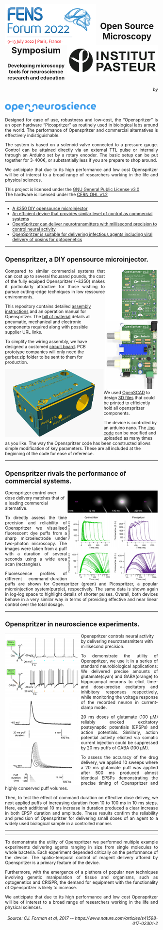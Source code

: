 
<p>﻿<img align="left" src="https://github.com/MaxZimmer/fens/blob/main/Logos/FENS.png" width="300"/>
﻿<img align="right" src="https://github.com/MaxZimmer/fens/blob/main/Logos/IP.png" width="300"/></p>


<div><h1 align="center"> Open Source Microscopy Symposium </h1>
<h3 align="center"> Developing microscopy tools for neuroscience research and education </h3>
<h6 align="right">by </h6>
<img align="right"><img src="https://github.com/MaxZimmer/fens/blob/main/Logos/ON.png" width="300"/></div>



<p align="justify">Designed for ease of use, robustness and low-cost, the “Openspritzer” is an open hardware “Picospritzer” as routinely used
in biological labs around the world. The performance of Openspritzer and commercial alternatives is effectively indistiguishable.

<p align="justify">The system is based on a solenoid valve connected to a pressure gauge. Control can be attained directly via an external TTL pulse
or internally through an Arduino set by a rotary encoder. The basic setup can be put together for 3-400€, or substantially less if you
are prepare to shop around.

<p align="justify">We anticipate that due to its high performance and low cost Openspritzer will be of interest to a broad range of researchers working
in the life and physical sciences.</p>

This project is licensed under the [GNU General Public License v3.0](https://github.com/BadenLab/Openspritzer/blob/master/LICENSE)<br>
The hardware is licensed under the [CERN OHL v1.2](https://github.com/BadenLab/LED-Zappelin/blob/master/PCB/LICENSE)

***

- [A £350 DIY opensource microinjector](#Openspritzer,-a-DIY-opensource-microinjector.)
- [An efficient device that provides similar level of control as commercial systems](#Openspritzer-rivals-the-performance-of-commercial-systems.)
- [OpenSpritzer can deliver neurotransmitters with millisecond precision to control neural activity](#Openspritzer-in-neuroscience-experiments.)
- [OpenSpritzer is suitable for delivering infectious agents including viral delivery of opsins for optogenetics](#Openspritzer-for-microinjection-of-infectious-agents)

***

## Openspritzer, a DIY opensource microinjector.

<img align="right" width="175" height="400" src="https://github.com/BadenLab/Openspritzer/blob/master/Images/PCB.png">

<p align="justify">Compared to similar commercial systems that can cost up to several thousand pounds, the cost of the fully equiped Openspritzer (~£350) makes it
particularly attractive for those wishing to pursue cutting-edge techniques in low ressource environments.</p>


This repository contains detailed [assembly instructions](https://github.com/BadenLab/Openspritzer/tree/master/Instruction%20Manual) and an operation manual for Openspritzer. The [bill of material](https://github.com/BadenLab/Openspritzer/blob/master/Bill%20of%20Materials/BOM.csv) details all pneumatic, mechanical and electronic components required along with possible supplier URL links.


To simplify the wiring assembly, we have designed a customed [circuit board](https://github.com/BadenLab/Openspritzer/tree/master/PCB). PCB prototype companies will only need the gerber.zip folder to be sent to them for production.

<img align="left" width="325" height="225" src="https://github.com/BadenLab/Openspritzer/blob/master/Images/3d%20print.png">

We used [OpenSCAD](http://openscad.org) to design [3D files](https://github.com/BadenLab/Openspritzer/tree/master/3D%20Designs) that could be printed to efficiently hold all openspritzer components.

The device is controled by an arduino nano. The [.ino code](https://github.com/BadenLab/Openspritzer/tree/master/Arduino%20Code) can be modified and uploaded as many times as you like. The way the Openspritzer code has been constructed allows simple modification of key parameters. These are all included at the beginning of the code for ease of reference.

***

## Openspritzer rivals the performance of commercial systems.

<img align="right" width="300" height="300" src="https://github.com/BadenLab/Openspritzer/blob/master/Images/Figure2.PNG">
Openspritzer control over dose delivery matches that of a leading commercial alternative.

<p align="justify">To directly assess the time precision and reliability of Openspritzer we visualised fluorescent dye puffs from a sharp microelectrode under two-photon microscopy. The images were taken from a puff with a duration of several seconds using a wide area scan (rectangles).

<p align="justify">Fluorescence profiles of different command-duration puffs are shown for Openspritzer (green) and Picospritzer, a popular microinjection system(purple), respectively. The same data is shown again in log-log space to highlight details of shorter pulses. Overall, both devices behave in a very similar way in terms of providing effective and near linear control over the total dosage.</p>

***

## Openspritzer in neuroscience experiments.

<img align="Left" width="250" height="500" src="https://github.com/BadenLab/Openspritzer/blob/master/Images/Figure3.png">
Openspritzer controls neural activity by delivering neurotransmitters with millisecond precision.

<p align="justify">To demonstrate the utility of Openspritzer, we use it in a series of standard neurobiological applications:
We delivered precise amounts of glutamate(cyan) and GABA(orange) to hippocampal neurons to elicit time- and dose-precise excitatory and inhibitory responses respectively, while monitoring the voltage response of the recorded neuron in current-clamp mode.

<p align="justify">20 ms doses of glutamate (100 μM) reliably evoked excitatory postsynaptic potentials (EPSPs) and action potentials. Similarly, action potential activity elicited via somatic current injection could be suppressed by 20 ms puffs of GABA (100 μM).

<p align="justify">To assess the accuracy of the drug delivery, we applied 10 sweeps where a 20 ms glutamate puff was applied after 500 ms produced almost identical EPSPs demonstrating the precise timing of Openspritzer and highly conserved puff volumes.

<p align="justify">Then, to test the effect of command duration on effective dose delivey, we next applied puffs of increasing duration from 10 to 100 ms in 10 ms steps. Here, each additional 10 ms increase in duration produced a clear increase in both EPSP duration and amplitude. These results confirm the reliability and precision of Openspritzer for delivering small doses of an agent to a widely used biological sample in a controlled manner.</p>

***
***

<p align="justify">To demonstrate the utility of Openspritzer we performed multiple example experiments delivering agents ranging in size from single molecules to whole bacteria. Each experiment depended critically on the performance of the device. The spatio-temporal control of reagent delivery affored by Openspritzer is a primary feature of the device.

<p align="justify">Furthermore, with the emergence of a plethora of popular new techniques involving genetic manipulation of tissue and organisms, such as optogenetics and CRISPR, the demand for equipment with the functionality of Openspritzer is likely to increase.

<p align="justify">We anticipate that due to its high performance and low cost Openspritzer will be of interest to a broad range of researchers working in the life and physical sciences.</p>

<p align="center"><h6 align="right">Source: CJ. Forman et al, 2017 --  https://www.nature.com/articles/s41598-017-02301-2   </h6>
